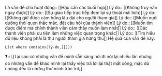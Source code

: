 Là vấn đề cho hoạt động:: [[Hậu cần các buổi họp]]
Lý do:: [[Không truy vấn ngay được]]
Lý do:: [[Sự giao tiếp trực tiếp đem lại sự thoải mái hơn]]
Lý do:: [[Không giữ được cảm hứng lâu dài cho người tham gia]]
Lý do:: [[Muốn nuôi dưỡng thói quen thắc mắc, đặt câu hỏi của thành viên]]
Lý do:: [[Muốn tìm được điểm mà chính thành viên cảm thấy muốn làm nhất]]
Lý do:: [[Các thành viên phải ưu tiên làm những việc quan trọng khác]]
Lý do:: [[Tìm hiểu dữ liệu không phải là thứ người tham gia hứng thú]]
Hệ quả của vấn đề này:
```dataview
List where contains(lý-do,[[]])
```
 ❓:: [[Tại sao có những vấn đề mình sẵn sàng nói đi nói lại nhiều lần nhưng có những vấn đề khác mình lại thấy việc trả lời lại thật mất công, mặc dù chúng đều là những thứ mình trăn trở]] 
